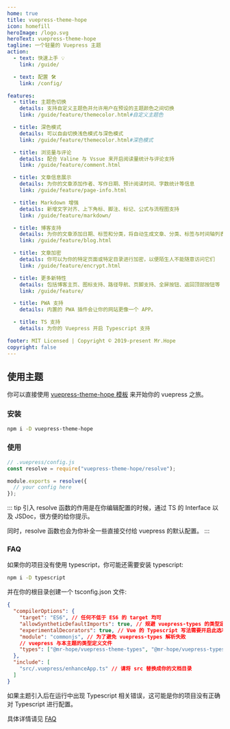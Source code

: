 ```yaml
---
home: true
title: vuepress-theme-hope
icon: homefill
heroImage: /logo.svg
heroText: vuepress-theme-hope
tagline: 一个轻量的 Vuepress 主题
action:
  - text: 快速上手 💡
    link: /guide/

  - text: 配置 🛠
    link: /config/

features:
  - title: 主题色切换
    details: 支持自定义主题色并允许用户在预设的主题颜色之间切换
    link: /guide/feature/themecolor.html#自定义主题色

  - title: 深色模式
    details: 可以自由切换浅色模式与深色模式
    link: /guide/feature/themecolor.html#深色模式

  - title: 浏览量与评论
    details: 配合 Valine 与 Vssue 来开启阅读量统计与评论支持
    link: /guide/feature/comment.html

  - title: 文章信息展示
    details: 为你的文章添加作者、写作日期、预计阅读时间、字数统计等信息
    link: /guide/feature/page-info.html

  - title: Markdown 增强
    details: 新增文字对齐、上下角标、脚注、标记、公式与流程图支持
    link: /guide/feature/markdown/

  - title: 博客支持
    details: 为你的文章添加日期、标签和分类，将自动生成文章、分类、标签与时间轴列表
    link: /guide/feature/blog.html

  - title: 文章加密
    details: 你可以为你的特定页面或特定目录进行加密，以便陌生人不能随意访问它们
    link: /guide/feature/encrypt.html

  - title: 更多新特性
    details: 包括博客主页、图标支持、路径导航、页脚支持、全屏按钮、返回顶部按钮等
    link: /guide/feature/

  - title: PWA 支持
    details: 内置的 PWA 插件会让你的网站更像一个 APP。

  - title: TS 支持
    details: 为你的 Vuepress 开启 Typescript 支持

footer: MIT Licensed | Copyright © 2019-present Mr.Hope
copyright: false
---
```


## 使用主题

你可以直接使用 [vuepress-theme-hope 模板](https://github.com/Mister-Hope/vuepress-theme-hope-template) 来开始你的 vuepress 之旅。

### 安装

```bash
npm i -D vuepress-theme-hope
```

### 使用

```js
// .vuepress/config.js
const resolve = require("vuepress-theme-hope/resolve");

module.exports = resolve({
  // your config here
});
```

::: tip
引入 resolve 函数的作用是在你编辑配置的时候，通过 TS 的 Interface 以及 JSDoc，很方便的给你提示。

同时，resolve 函数也会为你补全一些直接交付给 vuepress 的默认配置。
:::

### FAQ

如果你的项目没有使用 typescript，你可能还需要安装 typescript:

```bash
npm i -D typescript
```

并在你的根目录创建一个 tsconfig.json 文件:

```json
{
  "compilerOptions": {
    "target": "ES6", // 任何不低于 ES6 的 target 均可
    "allowSyntheticDefaultImports": true, // 规避 vuepress-types 的类型定义问题
    "experimentalDecorators": true, // Vue 的 Typescript 写法需要开启此选项
    "module": "commonjs", // 为了避免 vuepress-types 解析失败
    // vuepress 与本主题的类型定义文件
    "types": ["@mr-hope/vuepress-theme-types", "@mr-hope/vuepress-types"]
  },
  "include": [
    "src/.vuepress/enhanceApp.ts" // 请将 src 替换成你的文档目录
  ]
}
```

如果主题引入后在运行中出现 Typescript 相关错误，这可能是你的项目没有正确对 Typescript 进行配置。

具体详情请见 [FAQ](FAQ/readme.md)
